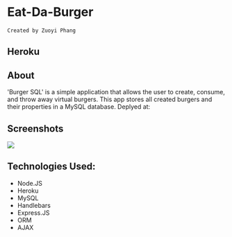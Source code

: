 # Eat-Da-Burger
`Created by Zuoyi Phang`
## Heroku

## About
'Burger SQL' is a simple application that allows the user to create, consume, and throw away virtual burgers. This app stores all created burgers and their properties in a MySQL database. Deplyed at:

## Screenshots
![](#)

## Technologies Used:
- Node.JS
- Heroku
- MySQL
- Handlebars
- Express.JS
- ORM
- AJAX
